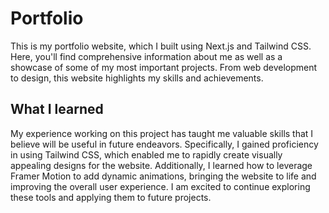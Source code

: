 # Portfolio

This is my portfolio website, which I built using Next.js and Tailwind CSS. Here, you'll find comprehensive information about me as well as a showcase of some of my most important projects. From web development to design, this website highlights my skills and achievements. 

## What I learned

My experience working on this project has taught me valuable skills that I believe will be useful in future endeavors. Specifically, I gained proficiency in using Tailwind CSS, which enabled me to rapidly create visually appealing designs for the website. Additionally, I learned how to leverage Framer Motion to add dynamic animations, bringing the website to life and improving the overall user experience. I am excited to continue exploring these tools and applying them to future projects.
